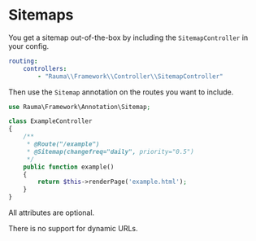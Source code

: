Sitemaps
========

You get a sitemap out-of-the-box by including the `SitemapController` in your config.

```yaml
routing:
    controllers:
        - "Rauma\\Framework\\Controller\\SitemapController"
```

Then use the `Sitemap` annotation on the routes you want to include.

```php
use Rauma\Framework\Annotation\Sitemap;

class ExampleController
{
    /**
     * @Route("/example")
     * @Sitemap(changefreq="daily", priority="0.5")
     */
    public function example()
    {
        return $this->renderPage('example.html');
    }
}
```

All attributes are optional.

There is no support for dynamic URLs.
